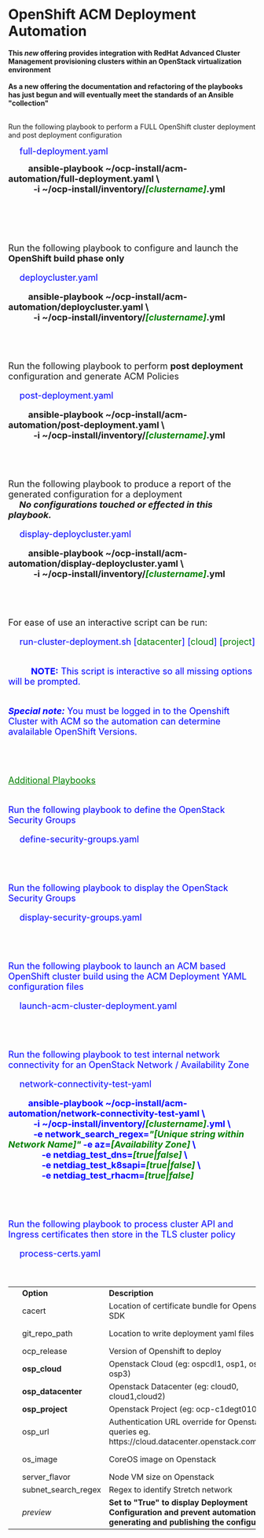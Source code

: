 # OpenShift ACM Deployment Automation
<b>This *new* offering provides integration with RedHat Advanced Cluster Management provisioning clusters within an OpenStack virtualization environment<br></b>
<br><b>As a new offering the documentation and refactoring of the playbooks has just begun and will eventually meet the standards of an Ansible "collection"<br></b>

<BR>Run the following playbook to perform a FULL OpenShift cluster deployment and post deployment configuration
<BR><p><FONT SIZE=+1> <FONT COLOR="blue"> &emsp; full-deployment.yaml</p></font>
&nbsp; &nbsp; &nbsp; &nbsp; <b>ansible-playbook ~/ocp-install/acm-automation/full-deployment.yaml \\
<br>&nbsp; &nbsp; &nbsp; &nbsp; &nbsp; &nbsp;  -i ~/ocp-install/inventory/<FONT COLOR="green"><i>[clustername]</i></font>.yml</b></p> 
<BR><BR>

<BR>Run the following playbook to configure and launch the <b>OpenShift build phase only</b>
<BR><p><FONT SIZE=+1> <FONT COLOR="blue"> &emsp; deploycluster.yaml</p></font>
&nbsp; &nbsp; &nbsp; &nbsp; <b>ansible-playbook ~/ocp-install/acm-automation/deploycluster.yaml \\
<br>&nbsp; &nbsp; &nbsp; &nbsp; &nbsp; &nbsp;  -i ~/ocp-install/inventory/<FONT COLOR="green"><i>[clustername]</i></font>.yml</b></p> 
<BR>

<BR>Run the following playbook to perform <b>post deployment</b> configuration and generate ACM Policies
<BR><p><FONT SIZE=+1> <FONT COLOR="blue"> &emsp; post-deployment.yaml</p></font>
&nbsp; &nbsp; &nbsp; &nbsp; <b>ansible-playbook ~/ocp-install/acm-automation/post-deployment.yaml \\
<br>&nbsp; &nbsp; &nbsp; &nbsp; &nbsp; &nbsp;  -i ~/ocp-install/inventory/<FONT COLOR="green"><i>[clustername]</i></font>.yml</b></p> 
<BR>

<BR>Run the following playbook to produce a report of the generated configuration for a deployment<br>
<i><b> &emsp; No configurations touched or effected in this playbook.</b></i>
<BR><p><FONT SIZE=+1> <FONT COLOR="blue"> &emsp; display-deploycluster.yaml</p></font>
&nbsp; &nbsp; &nbsp; &nbsp; <b>ansible-playbook ~/ocp-install/acm-automation/display-deploycluster.yaml \\
<br>&nbsp; &nbsp; &nbsp; &nbsp; &nbsp; &nbsp;  -i ~/ocp-install/inventory/<FONT COLOR="green"><i>[clustername]</i></font>.yml</b></p> 
<BR>

<BR>For ease of use an interactive script can be run:
<p><FONT SIZE=+1> <FONT COLOR="blue"> &emsp; run-cluster-deployment.sh [<FONT COLOR="green">datacenter</font>] [<FONT COLOR="green">cloud</font>] [<FONT COLOR="green">project</font>]</p>
<BR>&emsp; &emsp;  <b>NOTE:</b> This script is interactive so all missing options will be prompted.

<BR><b><i>Special note:</b></i> You must be logged in to the Openshift Cluster with ACM so the automation can determine avalailable OpenShift Versions.<br><br></i>

<BR><p><FONT SIZE=+1> <FONT COLOR="green"><U>Additional Playbooks</u></font>

<BR>Run the following playbook to define the OpenStack Security Groups
<BR><p><FONT SIZE=+1> <FONT COLOR="blue"> &emsp; define-security-groups.yaml</p></font>
<BR>

<BR>Run the following playbook to display the OpenStack Security Groups
<BR><p><FONT SIZE=+1> <FONT COLOR="blue"> &emsp; display-security-groups.yaml</p></font>
<BR>

<BR>Run the following playbook to launch an ACM based OpenShift cluster build using the ACM Deployment YAML configuration files
<BR><p><FONT SIZE=+1> <FONT COLOR="blue"> &emsp; launch-acm-cluster-deployment.yaml</p></font>
<BR>

<BR>Run the following playbook to test internal network connectivity for an OpenStack Network / Availability Zone
<BR><p><FONT SIZE=+1> <FONT COLOR="blue"> &emsp; network-connectivity-test-yaml</p></font>
&nbsp; &nbsp; &nbsp; &nbsp; <b>ansible-playbook ~/ocp-install/acm-automation/network-connectivity-test-yaml \\
<br>&nbsp; &nbsp; &nbsp; &nbsp; &nbsp; &nbsp; -i ~/ocp-install/inventory/<FONT COLOR="green"><i>[clustername]</i></font>.yml \\
<br>&nbsp; &nbsp; &nbsp; &nbsp; &nbsp; &nbsp; -e network_search_regex=<FONT COLOR="green"><i>"[Unique string within Network Name]"</i></font> -e az=<FONT COLOR="green"><i>[Availability Zone]</i></font> \\
<br>&nbsp; &nbsp; &nbsp; &nbsp; &nbsp; &nbsp; &nbsp; &nbsp; -e netdiag_test_dns=<FONT COLOR="green"><i>[true|false]</i></font> \\
<br>&nbsp; &nbsp; &nbsp; &nbsp; &nbsp; &nbsp; &nbsp; &nbsp; -e netdiag_test_k8sapi=<FONT COLOR="green"><i>[true|false]</i></font> \\
<br>&nbsp; &nbsp; &nbsp; &nbsp; &nbsp; &nbsp; &nbsp; &nbsp; -e netdiag_test_rhacm=<FONT COLOR="green"><i>[true|false]</i></font></b></p>
<BR>

<BR>Run the following playbook to process cluster API and Ingress certificates then store in the TLS cluster policy
<BR><p><FONT SIZE=+1> <FONT COLOR="blue"> &emsp; process-certs.yaml</p></font>
<BR>

<table border="0" cellspacing="0" cellpadding="0">
        <tbody>
                <tr>
                        <td width="60"> &nbsp; </td>
                        <td width="70">
                                <b>Option</b>
                        </td>
                        <td width="240">
                                <b>Description</b>
                        </td>
                        <td width="250">
                                <b>Default</b>
                        </td>
                </tr>
                <tr>
                  <td> &nbsp; </td> <td> cacert </td> <td> Location of certificate bundle for Openstack SDK</td><td><td>
                </tr>
                <tr>
                  <td> &nbsp; </td> <td> git_repo_path </td> <td> Location to write deployment yaml files</td><td>{repo-folder}/clusters/<i><b>cluster_name</b></i>/acm<td>
                </tr>
                <tr>
                        <td> &nbsp; </td> <td> ocp_release </td> <td> Version of Openshift to deploy</td> <td> 4.10 </td>
                </tr>
                <tr>
                  <td> &nbsp; </td> <td> <b>osp_cloud</b> </td> <td> Openstack Cloud (eg: ospcdl1, osp1, osp2, osp3)</td><td>Required unless the URL override is present<td>
                </tr>
                <tr>
                  <td> &nbsp; </td> <td> <b>osp_datacenter</b> </td> <td> Openstack Datacenter (eg: cloud0, cloud1,cloud2)</td><td>Required unless the URL override is present<td>
                </tr>
                <tr>
                  <td> &nbsp; </td> <td> <b>osp_project</b> </td> <td> Openstack Project (eg: ocp-c1degt0104-caas</td><td>Always Required<td>
                </tr>
                <tr>
                  <td> &nbsp; </td> <td> osp_url </td> <td> Authentication URL override for Openstack queries eg. https://cloud.datacenter.openstack.com:13000</td><td>URL is constructed from the osp_dataceter+osp_cloud variables<td>
                </tr>
                <tr>
                  <td> &nbsp; </td> <td> os_image </td> <td> CoreOS image on Openstack </td><td>Latest rhcos-4.? that matches the Openshift Release <td>
                </tr>
                <tr>
                  <td> &nbsp; </td> <td> server_flavor</td> <td> Node VM size on Openstack </td><td>oc-16x96-k8s-worker<td>
                </tr>
                <tr>
                  <td> &nbsp; </td> <td> subnet_search_regex </td> <td> Regex to identify Stretch network</td><td>-STRETCH- <td>
                </tr>
                <tr>
                  <td> &nbsp; </td> <td> <i>preview</i> </td> <td> <b>Set to "True" to display Deployment Configuration and prevent automation from generating and publishing the configuration.</b></td><td>False<td>
                </tr>
        </tbody>
</table>

